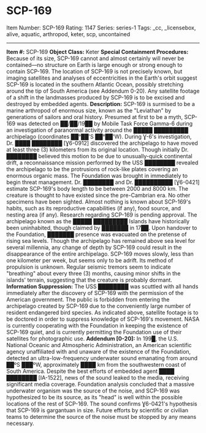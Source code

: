 # SCP-169
Item Number: SCP-169
Rating: 1147
Series: series-1
Tags: _cc, _licensebox, alive, aquatic, arthropod, keter, scp, uncontained

---

**Item #:** SCP-169
**Object Class:** Keter
**Special Containment Procedures:** Because of its size, SCP-169 cannot and almost certainly will never be contained—no structure on Earth is large enough or strong enough to contain SCP-169. The location of SCP-169 is not precisely known, but imaging satellites and analyses of eccentricities in the Earth's orbit suggest SCP-169 is located in the southern Atlantic Ocean, possibly stretching around the tip of South America (see Addendum 0-20).
Any satellite footage of a shift in the landmasses produced by SCP-169 is to be excised and destroyed by embedded agents.
**Description:** SCP-169 is surmised to be a marine arthropod of enormous size, known as the "Leviathan" by generations of sailors and oral history. Presumed at first to be a myth, SCP-169 was detected on ██/██/19██ by Mobile Task Force Gamma-6 during an investigation of paranormal activity around the █████ █████████ archipelago (coordinates ██°██'S ██°██'W). During Ɣ-6's investigation, Dr. ████ ████████ [Ɣ6-0912] discovered the archipelago to have moved at least three (3) kilometers from its original location. Though initially Dr. ████████ believed this motion to be due to unusually-quick continental drift, a reconnaissance mission performed by the USS ████████ revealed the archipelago to be the protrusions of rock-like plates covering an enormous organic mass. The Foundation was brought in immediately to begin threat management.
Dr. ████████ and Dr. ██████████ [Ɣ6-0421] estimate SCP-169's body length to be between 2000 and 8000 km. The creature is thought to have existed since the pre-Cambrian era. No other specimens have been sighted. Almost nothing is known about SCP-169's habits, such as its reproductive capabilities (if any), food source, and nesting area (if any). Research regarding SCP-169 is pending approval.
The archipelago known as the █████ █████████ Islands have historically been uninhabited, though claimed by ███████ in 17██. Upon handover to the Foundation, ███████ presence was evacuated on the pretense of rising sea levels. Though the archipelago has remained above sea level for several millennia, any change of depth by SCP-169 could result in the disappearance of the entire archipelago. SCP-169 moves slowly, less than one kilometer per week, but seems only to be adrift. Its method of propulsion is unknown. Regular seismic tremors seem to indicate "breathing" about every three (3) months, causing minor shifts in the islands' terrain, suggesting that the creature is probably dormant.
**Information Suppression:** The USS ████████ was scuttled with all hands immediately after the discovery of SCP-169 with the permission of the American government. The public is forbidden from entering the archipelago created by SCP-169 due to the conveniently large number of resident endangered bird species. As indicated above, satellite footage is to be doctored in order to suppress knowledge of SCP-169's movement. NASA is currently cooperating with the Foundation in keeping the existence of SCP-169 quiet, and is currently permitting the Foundation use of their satellites for photographic use.
**Addendum [0-20]:** In 199█, the U.S. National Oceanic and Atmospheric Administration, an American scientific agency unaffiliated with and unaware of the existence of the Foundation, detected an ultra-low-frequency underwater sound emanating from around ██ºS ███ºW, approximately ████ km from the southwestern coast of South America.
Despite the best efforts of embedded agent ████ ████████ [IA-1522], news of the sound leaked to the media, receiving significant media coverage. Foundation analysis concluded that a massive underwater organism was the source of the noise, and SCP-169 was hypothesized to be its source, as its "head" is well within the possible locations of the rest of SCP-169. The sound confirms Ɣ6-0421's hypothesis that SCP-169 is gargantuan in size. Future efforts by scientific or civilian teams to determine the source of the noise must be stopped by any means necessary.